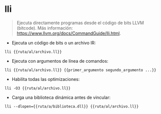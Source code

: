 # lli

> Ejecuta directamente programas desde el código de bits LLVM (bitcode).
> Más información: <https://www.llvm.org/docs/CommandGuide/lli.html>.

- Ejecuta un código de bits o un archivo IR:

`lli {{ruta/al/archivo.ll}}`

- Ejecuta con argumentos de línea de comandos:

`lli {{ruta/al/archivo.ll}} {{primer_argumento segundo_argumento ...}}`

- Habilita todas las optimizaciones:

`lli -O3 {{ruta/al/archivo.ll}}`

- Carga una biblioteca dinámica antes de vincular:

`lli --dlopen={{ruta/a/biblioteca.dll}} {{ruta/al/archivo.ll}}`
